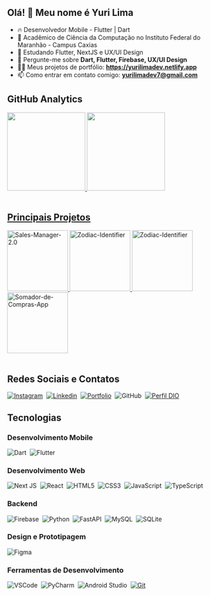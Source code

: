 ## Olá! 👋 Meu nome é Yuri Lima

- 🔥 Desenvolvedor Mobile - Flutter | Dart
- 🔭 Acadêmico de Ciência da Computação no Instituto Federal do Maranhão - Campus Caxias
- 🌱 Estudando Flutter, NextJS e UX/UI Design
- 💬 Pergunte-me sobre **Dart, Flutter, Firebase, UX/UI Design**
- 👨‍💻 Meus projetos de portfólio: **https://yurilimadev.netlify.app**
- 📫 Como entrar em contato comigo: **yurilimadev7@gmail.com**

## GitHub Analytics
<div>
  <a href="https://github.com/yurilima7">
  <img height="180em" src = "https://github-readme-stats.vercel.app/api?username=yurilima7&show_icons=true&count_private=true&theme=tokyonight">
  <img height="180em" src = "https://github-readme-stats.vercel.app/api/top-langs/?username=yurilima7&layout=compact&langs_count=6&theme=tokyonight"/>
</div><br/>

## Principais Projetos
<div align="start">
  <a href="https://github.com/yurilima7/Sales-Manager-2.0">
    <img height="140em" src="https://github-readme-stats.vercel.app/api/pin/?username=yurilima7&theme=tokyonight&repo=Sales-Manager-2.0" alt="Sales-Manager-2.0" />
  </a>
  <a href="https://github.com/yurilima7/Acad-Facil">
    <img  height="140em" src="https://github-readme-stats.vercel.app/api/pin/?username=yurilima7&theme=tokyonight&repo=Acad-Facil" alt="Zodiac-Identifier" />
  </a>
  <a href="https://github.com/yurilima7/Zodiac-Identifier">
    <img  height="140em" src="https://github-readme-stats.vercel.app/api/pin/?username=yurilima7&theme=tokyonight&repo=Zodiac-Identifier" alt="Zodiac-Identifier" />
  </a>
  <a href="https://github.com/yurilima7/Delivery-App">
    <img  height="140em" src="https://github-readme-stats.vercel.app/api/pin/?username=yurilima7&theme=tokyonight&repo=Somador-de-Compras" alt="Somador-de-Compras-App" />
  </a>
</div><br/>


## Redes Sociais e Contatos
[![Instagram](https://img.shields.io/badge/Instagram-E4405F?style=for-the-badge&logo=instagram&logoColor=white)](https://www.instagram.com/yurilima.7/)&nbsp;
[![Linkedin](https://img.shields.io/badge/LinkedIn-0077B5?style=for-the-badge&logo=linkedin&logoColor=white)](https://www.linkedin.com/in/yuri-lima7)&nbsp;
[![Portfolio](https://img.shields.io/badge/website-111540?style=for-the-badge&logo=About.me&logoColor=white)](https://yurilimadev.netlify.app)&nbsp;
![GitHub](https://img.shields.io/badge/GitHub-2D2D2D?style=for-the-badge&logo=github&logoColor=white)&nbsp;
[![Perfil DIO](https://img.shields.io/badge/-Meu%20Perfil%20na%20DIO-939?style=for-the-badge)](https://www.dio.me/users/yurilima742/)&nbsp;

## Tecnologias
### Desenvolvimento Mobile
![Dart](https://img.shields.io/badge/Dart-0175C2?style=for-the-badge&logo=dart&logoColor=white)&nbsp;
![Flutter](https://img.shields.io/badge/Flutter-02569B?style=for-the-badge&logo=flutter&logoColor=white)&nbsp;

### Desenvolvimento Web
![Next JS](https://img.shields.io/badge/Next-black?style=for-the-badge&logo=next.js&logoColor=white)&nbsp;
![React](https://img.shields.io/badge/react-2D2D2D.svg?style=for-the-badge&logo=react&logoColor=%2361DAFB)&nbsp;
![HTML5](https://img.shields.io/badge/html5-%23E34F26.svg?style=for-the-badge&logo=html5&logoColor=white)&nbsp;
![CSS3](https://img.shields.io/badge/css3-%231572B6.svg?style=for-the-badge&logo=css3&logoColor=white)&nbsp;
![JavaScript](https://img.shields.io/badge/javascript-%23323330.svg?style=for-the-badge&logo=javascript&logoColor=%23F7DF1E)&nbsp;
![TypeScript](https://img.shields.io/badge/typescript-%23007ACC.svg?style=for-the-badge&logo=typescript&logoColor=white)

### Backend
![Firebase](https://img.shields.io/badge/Firebase-039BE5?style=for-the-badge&logo=Firebase&logoColor=white)&nbsp;
![Python](https://img.shields.io/badge/python-14354C?style=for-the-badge&logo=python&logoColor=white)&nbsp;
![FastAPI](https://img.shields.io/badge/FastAPI-005571?style=for-the-badge&logo=fastapi)&nbsp;
![MySQL](https://img.shields.io/badge/MySQL-005C84?style=for-the-badge&logo=mysql&logoColor=white)&nbsp;
![SQLite](https://img.shields.io/badge/Sqlite-003B57?style=for-the-badge&logo=sqlite&logoColor=white)&nbsp;

### Design e Prototipagem
![Figma](https://img.shields.io/badge/Figma-F24E1E?style=for-the-badge&logo=figma&logoColor=white)&nbsp;

### Ferramentas de Desenvolvimento
![VSCode](https://img.shields.io/badge/Visual_Studio_Code-0078D4?style=for-the-badge&logo=visual%20studio%20code&logoColor=white)&nbsp;
![PyCharm](https://img.shields.io/badge/PyCharm-2D2D2D?style=for-the-badge&logo=Pycharm&logoColor=3FDB82)&nbsp;
![Android Studio](https://img.shields.io/badge/Android_Studio-2D2D2D?style=for-the-badge&logo=android-studio&logoColor=3DDC84)&nbsp;
[![Git](https://img.shields.io/badge/Git-F24E1E?style=for-the-badge&logo=git&logoColor=FFF)](https://git-scm.com/doc)
